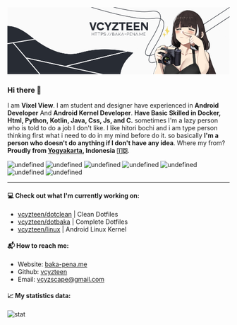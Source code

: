 <kbd>
<img src="banner.png" />
</kbd>

### Hi there 👋

I am **Vixel View**. I am student and designer have experienced in **Android Developer** And **Android Kernel Developer**. **Have Basic Skilled in Docker, Html, Python, Kotlin, Java, Css, Js, and C.** sometimes I'm a lazy person who is told to do a job I don't like. I like hitori bochi and i am type person thinking first what i need to do in my mind before do it. so basically **I'm a person who doesn't do anything if I don't have any idea**. Where my from? **Proudly from [Yogyakarta](https://g.co/kgs/MHRU7Y), Indonesia 🇮🇩**.

<img alt="undefined" src="https://img.shields.io/badge/python-color?color=ACB0D0&style=for-the-badge&logo=python&labelColor=1A1B26" width="70"></a>
<img alt="undefined" src="https://img.shields.io/badge/kotlin-color?color=ACB0D0&style=for-the-badge&logo=kotlin&labelColor=1A1B26" width="70"></a>
<img alt="undefined" src="https://img.shields.io/badge/java-color?color=ACB0D0&style=for-the-badge&logo=java&labelColor=1A1B26" width="62"></a>
<img alt="undefined" src="https://img.shields.io/badge/html-color?color=ACB0D0&style=for-the-badge&logo=html5&labelColor=1A1B26" width="66"></a>
<img alt="undefined" src="https://img.shields.io/badge/css-color?color=ACB0D0&style=for-the-badge&logo=css3&labelColor=1A1B26" width="58"></a>
<img alt="undefined" src="https://img.shields.io/badge/js-color?color=ACB0D0&style=for-the-badge&logo=JavaScript&labelColor=1A1B26" width="52"></a>
<img alt="undefined" src="https://img.shields.io/badge/c-color?color=ACB0D0&style=for-the-badge&logo=C&labelColor=1A1B26" width="48"></a>

---

#### 💻 Check out what I'm currently working on:
 * [vcyzteen/dotclean](https://github.com/vcyzteen/dotclean.git) | Clean Dotfiles
 * [vcyzteen/dotbaka](https://github.com/vcyzteen/dotbaka.git) | Complete Dotfiles
 * [vcyzteen/linux](https://github.com/vcyzteen/linux.git) | Android Linux Kernel

#### 📬 How to reach me:
 * Website: [baka-pena.me](https://baka-pena.me)
 * Github: [vcyzteen](https://github.com/vcyzteen)
 * Email: vcyzscape@gmail.com

#### 📈 My statistics data:
![stat](https://github-readme-stats.vercel.app/api?username=vcyzteen&&show_icons=true&&custom_title=Vcyzteen-Github-Stats&&hide_border=boolean&&theme=tokyonight)
